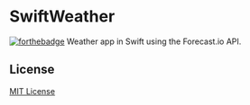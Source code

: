 SwiftWeather
============
[![forthebadge](http://forthebadge.com/badges/built-with-love.svg)](http://forthebadge.com)
Weather app in Swift using the Forecast.io API.

## License
[MIT License](LICENSE)
